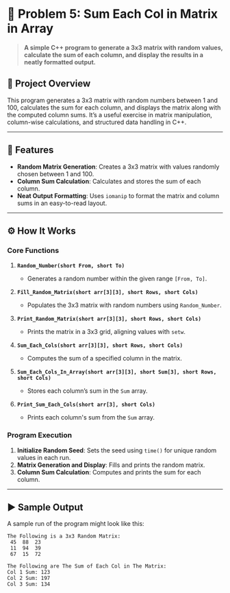 # 🎲 Problem 5: Sum Each Col in Matrix in Array

> **A simple C++ program to generate a 3x3 matrix with random values, calculate the sum of each column, and display the results in a neatly formatted output.**

## 📘 Project Overview
This program generates a 3x3 matrix with random numbers between 1 and 100, calculates the sum for each column, and displays the matrix along with the computed column sums. It’s a useful exercise in matrix manipulation, column-wise calculations, and structured data handling in C++.

---

## 🌟 Features
- **Random Matrix Generation**: Creates a 3x3 matrix with values randomly chosen between 1 and 100.
- **Column Sum Calculation**: Calculates and stores the sum of each column.
- **Neat Output Formatting**: Uses `iomanip` to format the matrix and column sums in an easy-to-read layout.

---

## ⚙️ How It Works

### Core Functions
1. **`Random_Number(short From, short To)`**
   - Generates a random number within the given range `[From, To]`.

2. **`Fill_Random_Matrix(short arr[3][3], short Rows, short Cols)`**
   - Populates the 3x3 matrix with random numbers using `Random_Number`.

3. **`Print_Random_Matrix(short arr[3][3], short Rows, short Cols)`**
   - Prints the matrix in a 3x3 grid, aligning values with `setw`.

4. **`Sum_Each_Cols(short arr[3][3], short Rows, short Cols)`**
   - Computes the sum of a specified column in the matrix.

5. **`Sum_Each_Cols_In_Array(short arr[3][3], short Sum[3], short Rows, short Cols)`**
   - Stores each column’s sum in the `Sum` array.

6. **`Print_Sum_Each_Cols(short arr[3], short Cols)`**
   - Prints each column's sum from the `Sum` array.

### Program Execution
1. **Initialize Random Seed**: Sets the seed using `time()` for unique random values in each run.
2. **Matrix Generation and Display**: Fills and prints the random matrix.
3. **Column Sum Calculation**: Computes and prints the sum for each column.

---

## ▶️ Sample Output
A sample run of the program might look like this:

```plaintext
The Following is a 3x3 Random Matrix:
 45  88  23
 11  94  39
 67  15  72

The Following are The Sum of Each Col in The Matrix:
Col 1 Sum: 123
Col 2 Sum: 197
Col 3 Sum: 134
